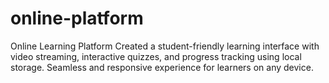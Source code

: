 # online-platform
Online Learning Platform
Created a student-friendly learning interface with video streaming, interactive quizzes, and progress tracking using local storage. Seamless and responsive experience for learners on any device.
